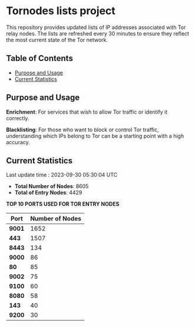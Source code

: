 # Tornodes lists project

This repository provides updated lists of IP addresses associated with Tor relay nodes. The lists are refreshed every 30 minutes to ensure they reflect the most current state of the Tor network.

## Table of Contents

- [Purpose and Usage](#purpose-and-usage)
- [Current Statistics](#current-statistics)


## Purpose and Usage

**Enrichment**: For services that wish to allow Tor traffic or identify it correctly.

**Blacklisting**: For those who want to block or control Tor traffic, understanding which IPs belong to Tor can be a starting point with a high accuracy.

## Current Statistics

Last update time : 2023-09-30 05:30:04 UTC

- **Total Number of Nodes**: 8605
- **Total of Entry Nodes**: 4429

**TOP 10 PORTS USED FOR TOR ENTRY NODES**

| **Port** | **Number of Nodes** |
|------|-----------------|
| **9001**   | 1652  |
| **443**   | 1507  |
| **8443**   | 134  |
| **9000**   | 86  |
| **80**   | 85  |
| **9002**   | 75  |
| **9100**   | 60  |
| **8080**   | 58  |
| **143**   | 40  |
| **9200**   | 30  |

